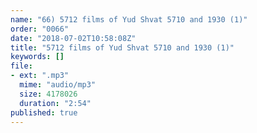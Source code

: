 ```yaml
---
name: "66) 5712 films of Yud Shvat 5710 and 1930 (1)"
order: "0066"
date: "2018-07-02T10:58:08Z"
title: "5712 films of Yud Shvat 5710 and 1930 (1)"
keywords: []
file:
- ext: ".mp3"
  mime: "audio/mp3"
  size: 4178026
  duration: "2:54"
published: true
---
```

